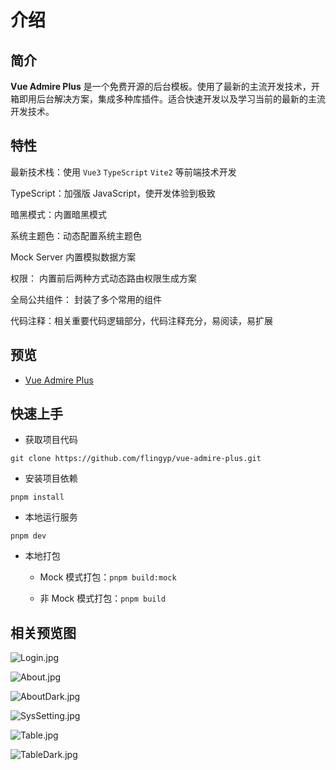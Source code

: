 # 介绍

## 简介

**Vue Admire Plus** 是一个免费开源的后台模板。使用了最新的主流开发技术，开箱即用后台解决方案，集成多种库插件。适合快速开发以及学习当前的最新的主流开发技术。

## 特性

最新技术栈：使用 `Vue3` `TypeScript` `Vite2` 等前端技术开发

TypeScript：加强版 JavaScript，使开发体验到极致

暗黑模式：内置暗黑模式

系统主题色：动态配置系统主题色

Mock Server 内置模拟数据方案

权限： 内置前后两种方式动态路由权限生成方案

全局公共组件： 封装了多个常用的组件

代码注释：相关重要代码逻辑部分，代码注释充分，易阅读，易扩展

## 预览

- [Vue Admire Plus](https://VAdmire.top)

## 快速上手

- 获取项目代码

`git clone https://github.com/flingyp/vue-admire-plus.git`

- 安装项目依赖

`pnpm install`

- 本地运行服务

`pnpm dev`

- 本地打包

  - Mock 模式打包：`pnpm build:mock`

  - 非 Mock 模式打包：`pnpm build`

## 相关预览图

![Login.jpg](https://p3-juejin.byteimg.com/tos-cn-i-k3u1fbpfcp/d10da34008f14c4eb104d0097e785160~tplv-k3u1fbpfcp-watermark.image?)

![About.jpg](https://p9-juejin.byteimg.com/tos-cn-i-k3u1fbpfcp/96810aae794e4f36abf476829bfed491~tplv-k3u1fbpfcp-watermark.image?)

![AboutDark.jpg](https://p1-juejin.byteimg.com/tos-cn-i-k3u1fbpfcp/b08c0fb89cb64c5cab7af83f71f5688f~tplv-k3u1fbpfcp-watermark.image?)

![SysSetting.jpg](https://p3-juejin.byteimg.com/tos-cn-i-k3u1fbpfcp/45ae7077d3084333a4db4a694d26afa7~tplv-k3u1fbpfcp-watermark.image?)

![Table.jpg](https://p3-juejin.byteimg.com/tos-cn-i-k3u1fbpfcp/24144f6a693b46749a004b6de3766012~tplv-k3u1fbpfcp-watermark.image?)

![TableDark.jpg](https://p1-juejin.byteimg.com/tos-cn-i-k3u1fbpfcp/3c26e21fa9d44399a41120c29c2cc5ea~tplv-k3u1fbpfcp-watermark.image?)

